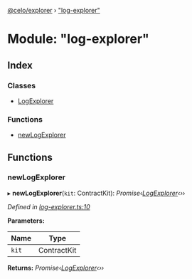 [@celo/explorer](../README.md) › ["log-explorer"](_log_explorer_.md)

# Module: "log-explorer"

## Index

### Classes

* [LogExplorer](../classes/_log_explorer_.logexplorer.md)

### Functions

* [newLogExplorer](_log_explorer_.md#newlogexplorer)

## Functions

###  newLogExplorer

▸ **newLogExplorer**(`kit`: ContractKit): *Promise‹[LogExplorer](../classes/_log_explorer_.logexplorer.md)‹››*

*Defined in [log-explorer.ts:10](https://github.com/celo-org/celo-monorepo/blob/master/packages/sdk/explorer/src/log-explorer.ts#L10)*

**Parameters:**

Name | Type |
------ | ------ |
`kit` | ContractKit |

**Returns:** *Promise‹[LogExplorer](../classes/_log_explorer_.logexplorer.md)‹››*
